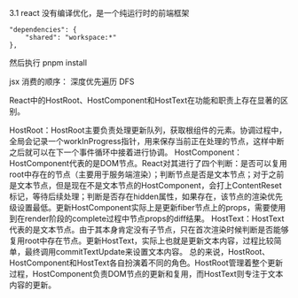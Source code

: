 3.1 react 没有编译优化，是一个纯运行时的前端框架

>

    "dependencies": {
    	"shared": "workspace:*"
    },

然后执行 pnpm install

jsx 消费的顺序： 深度优先遍历 DFS

React中的HostRoot、HostComponent和HostText在功能和职责上存在显著的区别。

HostRoot：HostRoot主要负责处理更新队列，获取根组件的元素。协调过程中，全局会记录一个workInProgress指针，用来保存当前正在处理的节点，这样中断之后就可以在下一个事件循环中接着进行协调。
HostComponent：HostComponent代表的是DOM节点。React对其进行了四个判断：是否可以复用root中存在的节点（主要用于服务端渲染）；判断节点是否是文本节点；对于之前是文本节点，但是现在不是文本节点的HostComponent，会打上ContentReset标记，等待后续处理；判断是否存在hidden属性，如果存在，该节点的渲染优先级设置最低。更新HostComponent实际上是更新fiber节点上的props，需要使用到在render阶段的complete过程中节点props的diff结果。
HostText：HostText代表的是文本节点。由于其本身肯定没有子节点，只在首次渲染时候判断是否能够复用root中存在节点。更新HostText，实际上也就是更新文本内容，过程比较简单，最终调用commitTextUpdate来设置文本内容。
总的来说，HostRoot、HostComponent和HostText各自扮演着不同的角色。HostRoot管理着整个更新过程，HostComponent负责DOM节点的更新和复用，而HostText则专注于文本内容的更新。
